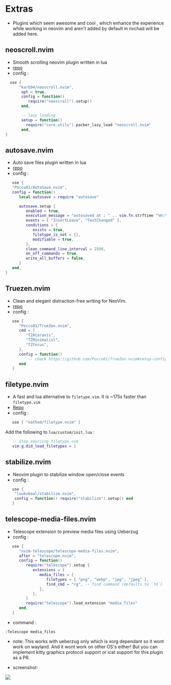 # Extras

- Plugins which seem awesome and cool , which enhance the experience while working in neovim and aren't added by default in nvchad will be added here.

## neoscroll.nvim

- Smooth scrolling neovim plugin written in lua
- [repo](https://github.com/karb94/neoscroll.nvim)
- config :

```lua
  use {
      "karb94/neoscroll.nvim",
       opt = true,
       config = function()
          require("neoscroll").setup()
       end,

       -- lazy loading
       setup = function()
         require("core.utils").packer_lazy_load "neoscroll.nvim"
       end,
}
```

## autosave.nvim

- Auto save files plugin written in lua
- [repo](https://github.com/Pocco81/AutoSave.nvim)
- config :

```lua
   use {
   "Pocco81/AutoSave.nvim",
   config = function()
      local autosave = require "autosave"

      autosave.setup {
         enabled = true,
         execution_message = "autosaved at : " .. vim.fn.strftime "%H:%M:%S",
         events = { "InsertLeave", "TextChanged" },
         conditions = {
            exists = true,
            filetype_is_not = {},
            modifiable = true,
         },
         clean_command_line_interval = 2500,
         on_off_commands = true,
         write_all_buffers = false,
      }
   end,
}
```

## Truezen.nvim

- Clean and elegant distraction-free writing for NeoVim.
- [repo](https://github.com/Pocco81/TrueZen.nvim)
- config :

```lua
   use {
      "Pocco81/TrueZen.nvim",
      cmd = {
         "TZAtaraxis",
         "TZMinimalist",
         "TZFocus",
      },
      config = function()
          -- check https://github.com/Pocco81/TrueZen.nvim#setup-configuration (init.lua version)
      end
   }
```

## filetype.nvim

- A fast and lua alternative to `filetype.vim`. It is ~175x faster than `filetype.vim`
- [Repo](https://github.com/nathom/filetype.nvim)
- config :

```lua
   use { "nathom/filetype.nvim" }
```

Add the following to `lua/custom/init.lua` :

```lua
   -- Stop sourcing filetype.vim
   vim.g.did_load_filetypes = 1
```

## stabilize.nvim

- Neovim plugin to stabilize window open/close events
- config : 

```lua
   use {
	"luukvbaal/stabilize.nvim",
	config = function() require("stabilize").setup() end
   }
```

## telescope-media-files.nvim

- Telescope extension to preview media files using Ueberzug
- config : 

```lua
   use {
      "nvim-telescope/telescope-media-files.nvim",
      after = "telescope.nvim",
      config = function()
         require("telescope").setup {
            extensions = {
               media_files = {
                  filetypes = { "png", "webp", "jpg", "jpeg" },
                  find_cmd = "rg", -- find command (defaults to `fd`)
               },
            },
         }
         require("telescope").load_extension "media_files"
      end,
   }
```

- command : 

```vim
:Telescope media_files 
```

- note: This works with ueberzug only which is xorg dependant so it wont work on wayland. And it wont work on other OS's either! But you can implement kitty graphics protocol support or icat support for this plugin as a PR.

- screenshot: 

<img src="https://raw.githubusercontent.com/siduck/dotfiles/all/rice%20flex/telmedia.png"/>
